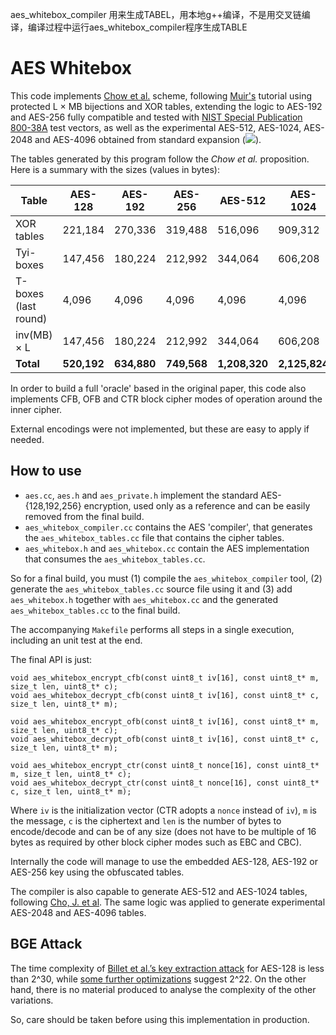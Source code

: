 aes_whitebox_compiler 用来生成TABEL，用本地g++编译，不是用交叉链编译，编译过程中运行aes_whitebox_compiler程序生成TABLE

# AES Whitebox

This code implements [Chow et al.](https://www.cs.colorado.edu/~jrblack/class/csci7000/s03/project/oorschot-whitebox.pdf) scheme, following [Muir's](https://eprint.iacr.org/2013/104.pdf) tutorial using protected L × MB bijections and XOR tables, extending the logic to AES-192 and AES-256 fully compatible and tested with [NIST Special Publication 800-38A](https://nvlpubs.nist.gov/nistpubs/Legacy/SP/nistspecialpublication800-38a.pdf) test vectors, as well as the experimental AES-512, AES-1024, AES-2048 and AES-4096 obtained from standard expansion (<img src="https://latex.codecogs.com/svg.latex?\Large&space;Nr=Nk+6"/>).

The tables generated by this program follow the _Chow et al._ proposition. Here is a summary with the sizes (values in bytes):

| Table                | AES-128     | AES-192     | AES-256     | AES-512       | AES-1024      | AES-2048      | AES-4096      |
|----------------------|-------------|-------------|-------------|---------------|---------------|---------------|---------------|
| XOR tables           | 221,184     | 270,336     | 319,488     | 516,096       | 909,312       | 1,695,744     | 3,268,608     |
| Tyi-boxes            | 147,456     | 180,224     | 212,992     | 344,064       | 606,208       | 1,130,496     | 2,179,072     |
| T-boxes (last round) | 4,096       | 4,096       | 4,096       | 4,096         | 4,096         | 4,096         | 4,096         |
| inv(MB) × L          | 147,456     | 180,224     | 212,992     | 344,064       | 606,208       | 1,130,496     | 2,179,072     |
| **Total**            | **520,192** | **634,880** | **749,568** | **1,208,320** | **2,125,824** | **3,960,832** | **7,630,848** |

In order to build a full 'oracle' based in the original paper, this code also implements CFB, OFB and CTR block cipher modes of operation around the inner cipher.

External encodings were not implemented, but these are easy to apply if needed.


## How to use

- `aes.cc`, `aes.h` and `aes_private.h` implement the standard AES-{128,192,256} encryption, used only as a reference and can be easily removed from the final build.
- `aes_whitebox_compiler.cc` contains the AES 'compiler', that generates the `aes_whitebox_tables.cc` file that contains the cipher tables.
- `aes_whitebox.h` and `aes_whitebox.cc` contain the AES implementation that consumes the `aes_whitebox_tables.cc`.

So for a final build, you must (1) compile the `aes_whitebox_compiler` tool, (2) generate the `aes_whitebox_tables.cc` source file using it and (3) add `aes_whitebox.h` together with `aes_whitebox.cc` and the generated `aes_whitebox_tables.cc` to the final build.

The accompanying `Makefile` performs all steps in a single execution, including an unit test at the end.

The final API is just:

```
void aes_whitebox_encrypt_cfb(const uint8_t iv[16], const uint8_t* m, size_t len, uint8_t* c);
void aes_whitebox_decrypt_cfb(const uint8_t iv[16], const uint8_t* c, size_t len, uint8_t* m);

void aes_whitebox_encrypt_ofb(const uint8_t iv[16], const uint8_t* m, size_t len, uint8_t* c);
void aes_whitebox_decrypt_ofb(const uint8_t iv[16], const uint8_t* c, size_t len, uint8_t* m);

void aes_whitebox_encrypt_ctr(const uint8_t nonce[16], const uint8_t* m, size_t len, uint8_t* c);
void aes_whitebox_decrypt_ctr(const uint8_t nonce[16], const uint8_t* c, size_t len, uint8_t* m);
```

Where `iv` is the initialization vector (CTR adopts a `nonce` instead of `iv`), `m` is the message, `c` is the ciphertext and `len` is the number of bytes to encode/decode and can be of any size (does not have to be multiple of 16 bytes as required by other block cipher modes such as EBC and CBC).

Internally the code will manage to use the embedded AES-128, AES-192 or AES-256 key using the obfuscated tables.

The compiler is also capable to generate AES-512 and AES-1024 tables, following [Cho, J. et al](https://www.sciencedirect.com/science/article/pii/S0898122112000454). The same logic was applied to generate experimental AES-2048 and AES-4096 tables.


## BGE Attack

The time complexity of [Billet et al.’s key extraction attack](https://link.springer.com/chapter/10.1007/978-3-540-30564-4_16) for AES-128 is less than 2^30, while [some further optimizations](https://eprint.iacr.org/2013/450.pdf) suggest 2^22. On the other hand, there is no material produced to analyse the complexity of the other variations.

So, care should be taken before using this implementation in production.
